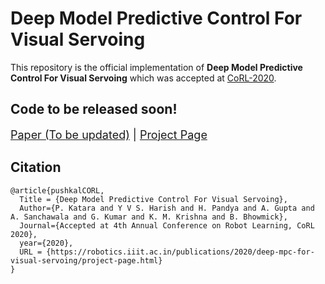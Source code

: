 # Deep Model Predictive Control For Visual Servoing

This repository is the official implementation of **Deep Model Predictive Control For Visual Servoing** which was accepted at [CoRL-2020](https://www.robot-learning.org/program/accepted-papers).

## Code to be released soon! 

<font size="+1">[Paper (To be updated)]() | [Project Page](https://robotics.iiit.ac.in/publications/2020/deep-mpc-for-visual-servoing/project-page.html)</font>

## Citation

```
@article{pushkalCORL,
  Title = {Deep Model Predictive Control For Visual Servoing},
  Author={P. Katara and Y V S. Harish and H. Pandya and A. Gupta and A. Sanchawala and G. Kumar and K. M. Krishna and B. Bhowmick},
  Journal={Accepted at 4th Annual Conference on Robot Learning, CoRL 2020},
  year={2020},
  URL = {https://robotics.iiit.ac.in/publications/2020/deep-mpc-for-visual-servoing/project-page.html}
}
```